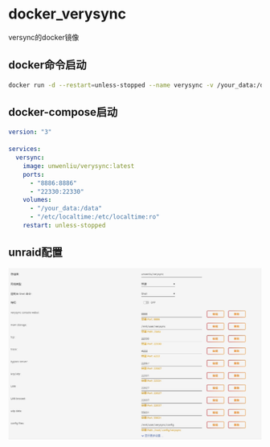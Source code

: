 # docker_verysync
versync的docker镜像

## docker命令启动
```bash
docker run -d --restart=unless-stopped --name verysync -v /your_data:/data -p 8886:8886 unwenliu/verysync:latest
```

## docker-compose启动
```yml
version: "3"

services:
  versync:
    image: unwenliu/verysync:latest
    ports:
      - "8886:8886"
      - "22330:22330"
    volumes:
      - "/your_data:/data"
      - "/etc/localtime:/etc/localtime:ro"
    restart: unless-stopped
```

## unraid配置
![unraid](unraid.jpg)